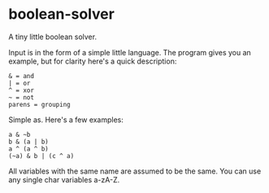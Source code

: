 # boolean-solver
A tiny little boolean solver.

Input is in the form of a simple little language. The program gives you an example, but for clarity here's a quick description:
```
& = and
| = or
^ = xor
~ = not
parens = grouping
```

Simple as.
Here's a few examples:
```
a & ~b
b & (a | b)
a ^ (a ^ b)
(~a) & b | (c ^ a)
```
All variables with the same name are assumed to be the same. You can use any single char variables a-zA-Z.
